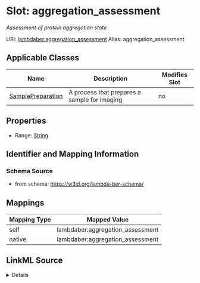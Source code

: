 

# Slot: aggregation_assessment 


_Assessment of protein aggregation state_





URI: [lambdaber:aggregation_assessment](https://w3id.org/lambda-ber-schema/aggregation_assessment)
Alias: aggregation_assessment

<!-- no inheritance hierarchy -->





## Applicable Classes

| Name | Description | Modifies Slot |
| --- | --- | --- |
| [SamplePreparation](SamplePreparation.md) | A process that prepares a sample for imaging |  no  |






## Properties

* Range: [String](String.md)




## Identifier and Mapping Information






### Schema Source


* from schema: https://w3id.org/lambda-ber-schema/




## Mappings

| Mapping Type | Mapped Value |
| ---  | ---  |
| self | lambdaber:aggregation_assessment |
| native | lambdaber:aggregation_assessment |




## LinkML Source

<details>
```yaml
name: aggregation_assessment
description: Assessment of protein aggregation state
from_schema: https://w3id.org/lambda-ber-schema/
rank: 1000
alias: aggregation_assessment
owner: SamplePreparation
domain_of:
- SamplePreparation
range: string

```
</details>